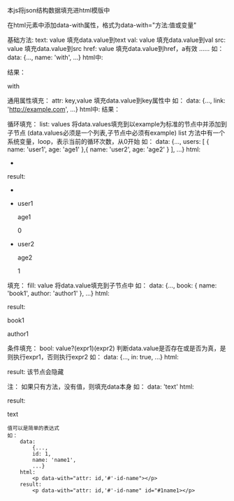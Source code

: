 本js将json结构数据填充进html模版中

在html元素中添加data-with属性，格式为data-with="方法:值或变量"

基础方法:
	text: value 填充data.value到text
	val: value 填充data.value到val
	src: value 填充data.value到src
	href: value 填充data.value到href，a有效
	……
	如：
		data:
			{...,
			name: 'with',
			...}
		html中:
			<p data-with="text: name"></p>
		结果：
			<p data-with="text: name">with</p>

通用属性填充：
	attr: key,value 填充data.value到key属性中
	如：
		data:
			{...,
			link: 'http://example.com',
			...}
		html中:
			<a data-with="attr: href,link"></a>
		结果：
			<a href="http://example.com" data-with="attr: href,link"></a>
			
循环填充：
	list: values 将data.values填充到以example为标准的节点中并添加到子节点
	(data.values必须是一个列表,子节点中必须有example)
	list 方法中有一个系统变量，loop，表示当前的循环次数，从0开始
	如：
		data: 
			{...,
			users: [
				{
					name: 'user1',
					age: 'age1'
				},{
					name: 'user2',
					age: 'age2'
				}
			],
			...}
		html:
			<ul data-with="list: users">
				<example>
					<li>
						<p data-with="text: name"></p>
						<p data-with="text: age"></p>
						<p data-with="text: loop"></p>
					</li>
				</example>
			</ul>
		result:
			<ul data-with="list: users">
				<example>
					<li>
						<p data-with="text: name"></p>
						<p data-with="text: age"></p>
					</li>
				</example>
				<li>
					<p data-with="text: name">user1</p>
					<p data-with="text: age">age1</p>
						<p data-with="text: loop">0</p>
				</li>
				<li>
					<p data-with="text: name">user2</p>
					<p data-with="text: age">age2</p>
					<p data-with="text: loop">1</p>
				</li>
			</ul>

填充：
	fill: value 将data.value填充到子节点中
	如：
		data: 
			{...,
			book: {
				name: 'book1',
				author: 'author1'
			},
			...}
		html:
			<div data-with="fill: book">
				<p data-with="text: name"></p>
				<p data-with="text: author"></p>
			</div>
		result:
			<div data-with="fill: book">
				<p data-with="text: name">book1</p>
				<p data-with="text: author">author1</p>
			</div>
条件填充：
	bool: value?(expr1)(expr2) 判断data.value是否存在或是否为真，是则执行expr1，否则执行expr2
	如：
		data:
			{...,
			in: true,
			...}
		html:
			<p data-with="bool: in?(show)(hide)"></p>
		result:
			该节点会隐藏

注：
	如果只有方法，没有值，则填充data本身
	如：
		data: 'text'
		html: <p data-with="text"></p>
		result: <p data-with="text">text</p>
	
	值可以是简单的表达式
	如：
		data: 
			{...,
			id: 1,
			name: 'name1',
			...}
		html:
			<p data-with="attr: id,'#'-id-name"></p>
		result:
			<p data-with="attr: id,'#'-id-name" id="#1name1></p>